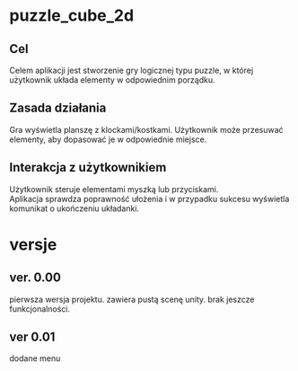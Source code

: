 ﻿# puzzle_cube_2d

## Cel
Celem aplikacji jest stworzenie gry logicznej typu puzzle, w której użytkownik układa elementy w odpowiednim porządku.

## Zasada działania
Gra wyświetla planszę z klockami/kostkami. Użytkownik może przesuwać elementy, aby dopasować je w odpowiednie miejsce.

## Interakcja z użytkownikiem
Użytkownik steruje elementami myszką lub przyciskami.  
Aplikacja sprawdza poprawność ułożenia i w przypadku sukcesu wyświetla komunikat o ukończeniu układanki.

# versje

## ver. 0.00
pierwsza wersja projektu. zawiera pustą scenę unity. brak jeszcze funkcjonalności.

## ver 0.01
dodane menu 
